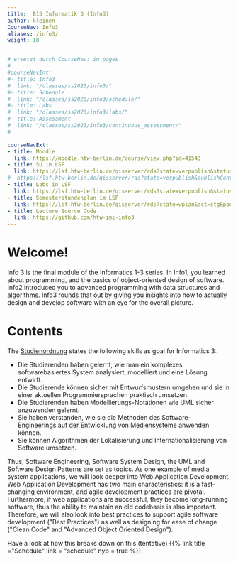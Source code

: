 ```yaml
---
title:  B15 Informatik 3 (Info3)
author: kleinen
CourseNav: Info3
aliases: /info3/
weight: 10


# ersetzt durch CourseNav: in pages
#
#courseNavInt:
#- title: Info3
#  link: "/classes/ss2023/info3/"
#- title: Schedule
#  link: "/classes/ss2023/info3/schedule/"
#- title: Labs
#  link: "/classes/ss2023/info3/labs/"
#- title: Assessment
#  link: "/classes/ss2023/info3/continuous_assessment/"
#

courseNavExt:
- title: Moodle
  link: https://moodle.htw-berlin.de/course/view.php?id=41543
- title: SU in LSF
  link: https://lsf.htw-berlin.de/qisserver/rds?state=verpublish&status=init&vmfile=no&publishid=194925&moduleCall=webInfo&publishConfFile=webInfo&publishSubDir=veranstaltung
#  https://lsf.htw-berlin.de/qisserver/rds?state=verpublish&publishContainer=lectureContainer&publishid=194925
- title: Labs in LSF
  link: https://lsf.htw-berlin.de/qisserver/rds?state=verpublish&status=init&vmfile=no&publishid=194942&moduleCall=webInfo&publishConfFile=webInfo&publishSubDir=veranstaltung
- title: Semesterstundenplan im LSF
  link: https://lsf.htw-berlin.de/qisserver/rds?state=wplan&act=stg&pool=stg&show=plan&P.vx=kurz&r_zuordabstgv.semvonint=3&r_zuordabstgv.sembisint=3&k_abstgv.abstgvnr=231
- title: Lecture Source Code
  link: https://github.com/htw-imi-info3
---
```


# Welcome!

Info 3 is the final module of the Informatics 1-3 series. In Info1, you learned about programming, and the basics of object-oriented design of software. Info2 introduced you to advanced programming with data structures and algorithms. Info3 rounds that out by giving you insights into how to actually design and develop software with an eye for the overall picture.

# Contents

The [Studienordnung](https://imi-bachelor.htw-berlin.de/studium/ordnungen-module)
states the following skills as goal for Informatics 3:


*  Die Studierenden haben gelernt, wie man ein komplexes softwarebasiertes
   System analysiert, modelliert und eine L&ouml;sung entwirft.
*  Die Studierende k&ouml;nnen sicher mit Entwurfsmustern umgehen und sie in einer
   aktuellen Programmiersprachen praktisch umsetzen.
*  Die Studierenden haben Modellierungs-Notationen wie UML sicher anzuwenden
   gelernt.
*  Sie haben verstanden, wie sie die Methoden des Software- Engineerings auf der
   Entwicklung von Mediensysteme anwenden k&ouml;nnen.
*  Sie k&ouml;nnen Algorithmen der Lokalisierung und Internationalisierung von
   Software umsetzen.


Thus, Software Engineering, Software System Design, the UML and Software Design Patterns are set as topics.
As one example of media system applications, we will look deeper into Web Application Development.
Web Application Development has two main characteristics: it is a fast-changing
 environment, and agile development practices are pivotal. Furthermore,
 if web applications are successful, they become long-running software, thus the
 ability to maintain an old codebasis is also important. Therefore, we will also
  look into best practices to support agile software development ("Best Practices")
   as well as designing for ease of change ("Clean Code" and "Advanced Object Oriented Design").

Have a look at how this breaks down on this (tentative)
{{% link title ="Schedule" link = "schedule" nyp = true %}}.
